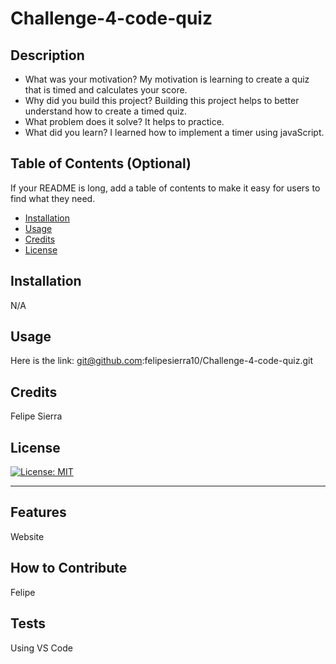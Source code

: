 # Challenge-4-code-quiz

## Description

- What was your motivation? My motivation is learning to create a quiz that is timed and calculates your score.
- Why did you build this project? Building this project helps to better understand how to create a timed quiz.
- What problem does it solve? It helps to practice.
- What did you learn? I learned how to implement a timer using javaScript.

## Table of Contents (Optional)

If your README is long, add a table of contents to make it easy for users to find what they need.

- [Installation](#installation)
- [Usage](#usage)
- [Credits](#credits)
- [License](#license)

## Installation

N/A

## Usage

Here is the link: git@github.com:felipesierra10/Challenge-4-code-quiz.git

## Credits

Felipe Sierra

## License

[![License: MIT](https://img.shields.io/badge/License-MIT-yellow.svg)](https://opensource.org/licenses/MIT)

---



## Features

Website

## How to Contribute

Felipe

## Tests

Using VS Code